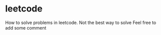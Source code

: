 # leetcode

How to solve problems in leetcode. 
Not the best way to solve
Feel free to add some comment
